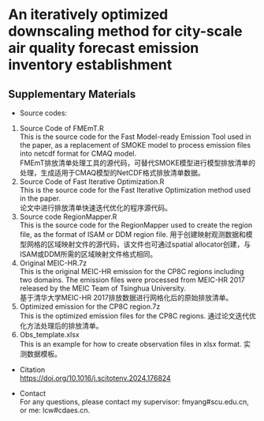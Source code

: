 # An iteratively optimized downscaling method for city-scale air quality forecast emission inventory establishment
## Supplementary Materials

* Source codes:
1. Source Code of FMEmT.R  
This is the source code for the Fast Model-ready Emission Tool used in the paper, as a replacement of SMOKE model to process emission files into netcdf format for CMAQ model.  
FMEmT排放清单处理工具的源代码，可替代SMOKE模型进行模型排放清单的处理，生成适用于CMAQ模型的NetCDF格式排放清单数据。  
3. Source Code of Fast Iterative Optimization.R  
This is the source code for the Fast Iterative Optimization method used in the paper.  
论文中进行排放清单快速迭代优化的程序源代码。  
5. Source code RegionMapper.R  
This is the source code for the RegionMapper used to create the region file, as the format of ISAM or DDM region file.
用于创建映射观测数据和模型网格的区域映射文件的源代码，该文件也可通过spatial allocator创建，与ISAM或DDM所需的区域映射文件格式相同。
7. Original MEIC-HR.7z  
This is the original MEIC-HR emission for the CP8C regions including two domains. The emission files were processed from MEIC-HR 2017 released by the MEIC Team of Tsinghua University.  
基于清华大学MEIC-HR 2017排放数据进行网格化后的原始排放清单。  
9. Optimized emission for the CP8C region.7z  
This is the optimized emission files for the CP8C regions.
通过论文迭代优化方法处理后的排放清单。  
11. Obs_template.xlsx  
This is an example for how to create observation files in xlsx format.
实测数据模板。

* Citation  
https://doi.org/10.1016/j.scitotenv.2024.176824

* Contact  
For any questions, please contact my supervisor: fmyang#scu.edu.cn, or me: lcw#cdaes.cn.
